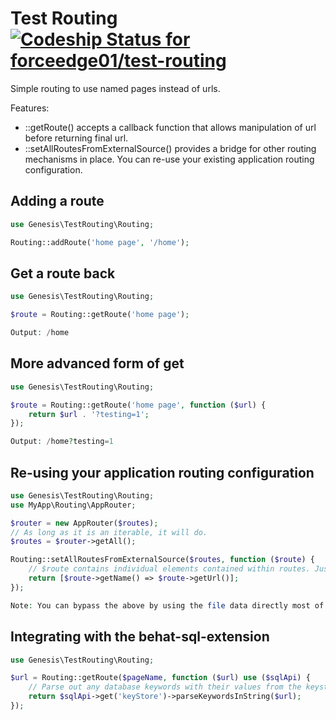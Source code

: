 Test Routing [ ![Codeship Status for forceedge01/test-routing](https://app.codeship.com/projects/2ff83fb0-1a47-0136-0f11-2a3b31bf5093/status?branch=master)](https://app.codeship.com/projects/284254)
============

Simple routing to use named pages instead of urls.

Features:
- ::getRoute() accepts a callback function that allows manipulation of url before returning final url.
- ::setAllRoutesFromExternalSource() provides a bridge for other routing mechanisms in place. You can re-use your existing application routing configuration.

Adding a route
---------------

```php
use Genesis\TestRouting\Routing;

Routing::addRoute('home page', '/home');
```

Get a route back
----------------

```php
use Genesis\TestRouting\Routing;

$route = Routing::getRoute('home page');

Output: /home
```

More advanced form of get
-------------------------

```php
use Genesis\TestRouting\Routing;

$route = Routing::getRoute('home page', function ($url) {
    return $url . '?testing=1';
});

Output: /home?testing=1
```

Re-using your application routing configuration
-----------------------------------------------

```php
use Genesis\TestRouting\Routing;
use MyApp\Routing\AppRouter;

$router = new AppRouter($routes);
// As long as it is an iterable, it will do.
$routes = $router->getAll();

Routing::setAllRoutesFromExternalSource($routes, function ($route) {
    // $route contains individual elements contained within routes. Just return the name and the url.
    return [$route->getName() => $route->getUrl()];
});

Note: You can bypass the above by using the file data directly most of the time.
```

Integrating with the behat-sql-extension
----------------------------------------

```php
use Genesis\TestRouting\Routing;

$url = Routing::getRoute($pageName, function ($url) use ($sqlApi) {
    // Parse out any database keywords with their values from the keystore for dynamic URLs.
    return $sqlApi->get('keyStore')->parseKeywordsInString($url);
});
```
